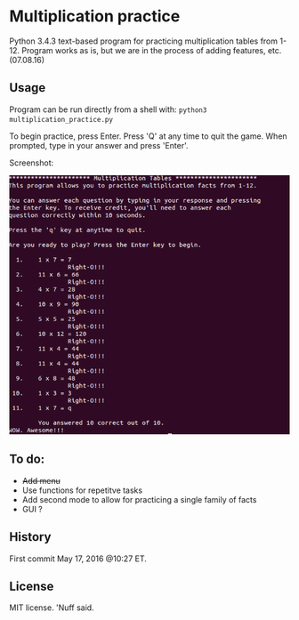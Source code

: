 # Multiplication practice 

Python 3.4.3 text-based program for practicing multiplication tables from 1-12. 
Program works as is, but we are in the process of adding features, etc. (07.08.16)
## Usage 

Program can be run directly from a shell with: 
`python3 multiplication_practice.py`

To begin practice, press Enter. 
Press 'Q' at any time to quit the game.
When prompted, type in your answer and press 'Enter'. 

Screenshot: 

![Alt text](https://github.com/marshki/multiplication_practice/blob/master/multiply.png?raw+true "Multiply")

## To do: 
* ~~Add menu~~ 
* Use functions for repetitve tasks 
* Add second mode to allow for practicing a single family of facts 
* GUI ? 

## History 

First commit May 17, 2016 @10:27 ET. 

## License 

MIT license. 'Nuff said. 

